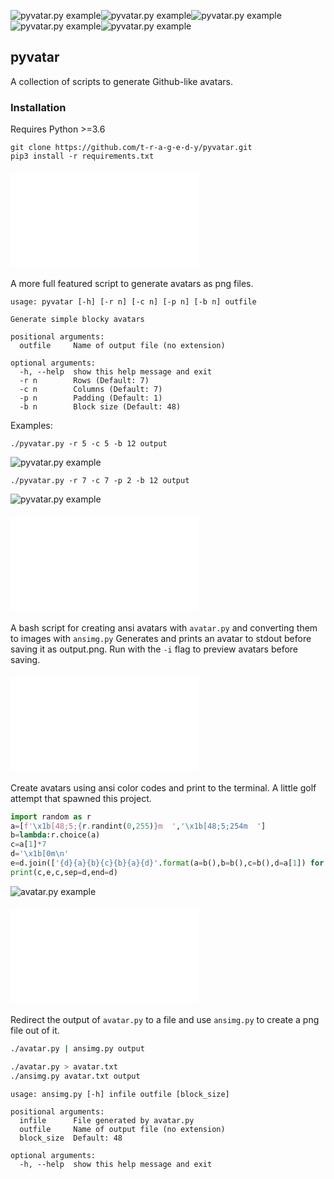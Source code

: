 ![pyvatar.py example](https://i.imgur.com/Rd3kbYC.png)![pyvatar.py example](https://i.imgur.com/Ls3tJVs.png)![pyvatar.py example](https://i.imgur.com/stobY0n.png)![pyvatar.py example](https://i.imgur.com/Ls3tJVs.png)![pyvatar.py example](https://i.imgur.com/Rd3kbYC.png)

## pyvatar
A collection of scripts to generate Github-like avatars.

### Installation
Requires Python >=3.6

```
git clone https://github.com/t-r-a-g-e-d-y/pyvatar.git
pip3 install -r requirements.txt
```

#### ![pyvatar.py](./pyvatar.py)
A more full featured script to generate avatars as png files.

```
usage: pyvatar [-h] [-r n] [-c n] [-p n] [-b n] outfile

Generate simple blocky avatars

positional arguments:
  outfile     Name of output file (no extension)

optional arguments:
  -h, --help  show this help message and exit
  -r n        Rows (Default: 7)
  -c n        Columns (Default: 7)
  -p n        Padding (Default: 1)
  -b n        Block size (Default: 48)
```

Examples:
```
./pyvatar.py -r 5 -c 5 -b 12 output
```
![pyvatar.py example](https://i.imgur.com/YNANeSV.png)

```
./pyvatar.py -r 7 -c 7 -p 2 -b 12 output
```
![pyvatar.py example](https://i.imgur.com/mHNZBy3.png)

#### ![avatar.sh](./avatar.sh)
A bash script for creating ansi avatars with `avatar.py` and converting them to images with `ansimg.py`
Generates and prints an avatar to stdout before saving it as output.png.  Run with the `-i` flag to preview avatars before saving.

#### ![avatar.py](./avatar.py)
Create avatars using ansi color codes and print to the terminal.  A little golf attempt that spawned this project.

```python
import random as r
a=[f'\x1b[48;5;{r.randint(0,255)}m  ','\x1b[48;5;254m  ']
b=lambda:r.choice(a)
c=a[1]*7
d='\x1b[0m\n'
e=d.join(['{d}{a}{b}{c}{b}{a}{d}'.format(a=b(),b=b(),c=b(),d=a[1]) for _ in range(5)])
print(c,e,c,sep=d,end=d)
```

![avatar.py example](https://i.imgur.com/arymOrR.png)

#### ![ansimg.py](./ansimg.py)
Redirect the output of `avatar.py` to a file and use `ansimg.py` to create a png file out of it.

```sh
./avatar.py | ansimg.py output
```

```sh
./avatar.py > avatar.txt
./ansimg.py avatar.txt output
```

```
usage: ansimg.py [-h] infile outfile [block_size]

positional arguments:
  infile      File generated by avatar.py
  outfile     Name of output file (no extension)
  block_size  Default: 48

optional arguments:
  -h, --help  show this help message and exit
```

